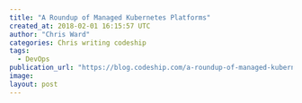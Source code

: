 ```yaml
---
title: "A Roundup of Managed Kubernetes Platforms"
created_at: 2018-02-01 16:15:57 UTC
author: "Chris Ward"
categories: Chris writing codeship
tags: 
  - DevOps
publication_url: "https://blog.codeship.com/a-roundup-of-managed-kubernetes-platforms/"
image: 
layout: post
---
```

